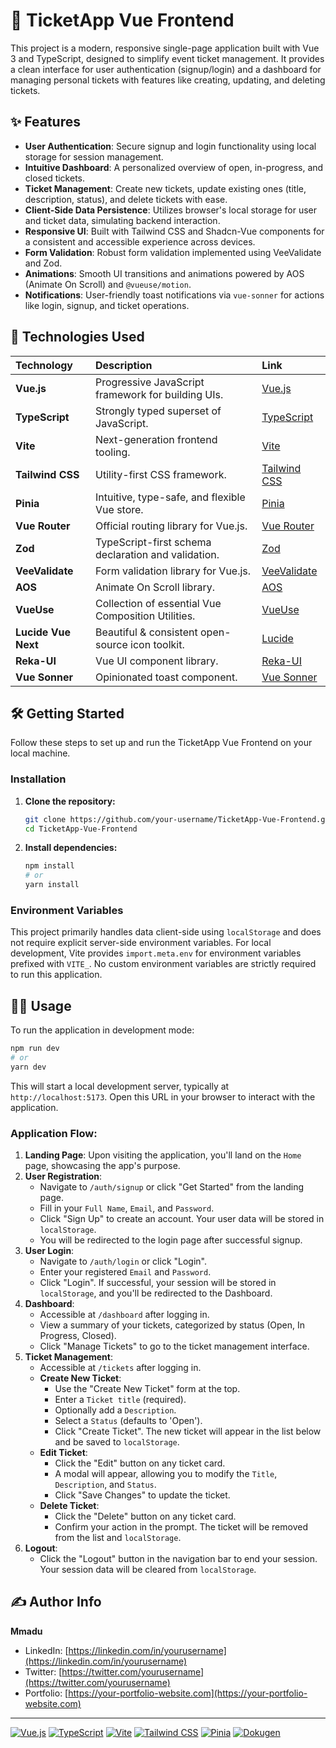 # 🎫 TicketApp Vue Frontend

This project is a modern, responsive single-page application built with Vue 3 and TypeScript, designed to simplify event ticket management. It provides a clean interface for user authentication (signup/login) and a dashboard for managing personal tickets with features like creating, updating, and deleting tickets.

## ✨ Features

*   **User Authentication**: Secure signup and login functionality using local storage for session management.
*   **Intuitive Dashboard**: A personalized overview of open, in-progress, and closed tickets.
*   **Ticket Management**: Create new tickets, update existing ones (title, description, status), and delete tickets with ease.
*   **Client-Side Data Persistence**: Utilizes browser's local storage for user and ticket data, simulating backend interaction.
*   **Responsive UI**: Built with Tailwind CSS and Shadcn-Vue components for a consistent and accessible experience across devices.
*   **Form Validation**: Robust form validation implemented using VeeValidate and Zod.
*   **Animations**: Smooth UI transitions and animations powered by AOS (Animate On Scroll) and `@vueuse/motion`.
*   **Notifications**: User-friendly toast notifications via `vue-sonner` for actions like login, signup, and ticket operations.

## 🚀 Technologies Used

| Technology         | Description                                        | Link                                                               |
| :----------------- | :------------------------------------------------- | :----------------------------------------------------------------- |
| **Vue.js**         | Progressive JavaScript framework for building UIs. | [Vue.js](https://vuejs.org/)                                       |
| **TypeScript**     | Strongly typed superset of JavaScript.             | [TypeScript](https://www.typescriptlang.org/)                      |
| **Vite**           | Next-generation frontend tooling.                  | [Vite](https://vitejs.dev/)                                        |
| **Tailwind CSS**   | Utility-first CSS framework.                       | [Tailwind CSS](https://tailwindcss.com/)                           |
| **Pinia**          | Intuitive, type-safe, and flexible Vue store.      | [Pinia](https://pinia.vuejs.org/)                                  |
| **Vue Router**     | Official routing library for Vue.js.               | [Vue Router](https://router.vuejs.org/)                            |
| **Zod**            | TypeScript-first schema declaration and validation. | [Zod](https://zod.dev/)                                            |
| **VeeValidate**    | Form validation library for Vue.js.                | [VeeValidate](https://vee-validate.logaretm.com/v4/)               |
| **AOS**            | Animate On Scroll library.                         | [AOS](https://michalsnik.github.io/aos/)                           |
| **VueUse**         | Collection of essential Vue Composition Utilities. | [VueUse](https://vueuse.org/)                                      |
| **Lucide Vue Next** | Beautiful & consistent open-source icon toolkit.   | [Lucide](https://lucide.dev/)                                      |
| **Reka-UI**        | Vue UI component library.                          | [Reka-UI](https://reka-ui.dev/)                                    |
| **Vue Sonner**     | Opinionated toast component.                       | [Vue Sonner](https://vue-sonner.vercel.app/)                       |

## 🛠️ Getting Started

Follow these steps to set up and run the TicketApp Vue Frontend on your local machine.

### Installation

1.  **Clone the repository:**
    ```bash
    git clone https://github.com/your-username/TicketApp-Vue-Frontend.git
    cd TicketApp-Vue-Frontend
    ```
2.  **Install dependencies:**
    ```bash
    npm install
    # or
    yarn install
    ```

### Environment Variables

This project primarily handles data client-side using `localStorage` and does not require explicit server-side environment variables. For local development, Vite provides `import.meta.env` for environment variables prefixed with `VITE_`. No custom environment variables are strictly required to run this application.

## 🏃‍♀️ Usage

To run the application in development mode:

```bash
npm run dev
# or
yarn dev
```

This will start a local development server, typically at `http://localhost:5173`. Open this URL in your browser to interact with the application.

### Application Flow:

1.  **Landing Page**: Upon visiting the application, you'll land on the `Home` page, showcasing the app's purpose.
2.  **User Registration**:
    *   Navigate to `/auth/signup` or click "Get Started" from the landing page.
    *   Fill in your `Full Name`, `Email`, and `Password`.
    *   Click "Sign Up" to create an account. Your user data will be stored in `localStorage`.
    *   You will be redirected to the login page after successful signup.
3.  **User Login**:
    *   Navigate to `/auth/login` or click "Login".
    *   Enter your registered `Email` and `Password`.
    *   Click "Login". If successful, your session will be stored in `localStorage`, and you'll be redirected to the Dashboard.
4.  **Dashboard**:
    *   Accessible at `/dashboard` after logging in.
    *   View a summary of your tickets, categorized by status (Open, In Progress, Closed).
    *   Click "Manage Tickets" to go to the ticket management interface.
5.  **Ticket Management**:
    *   Accessible at `/tickets` after logging in.
    *   **Create New Ticket**:
        *   Use the "Create New Ticket" form at the top.
        *   Enter a `Ticket title` (required).
        *   Optionally add a `Description`.
        *   Select a `Status` (defaults to 'Open').
        *   Click "Create Ticket". The new ticket will appear in the list below and be saved to `localStorage`.
    *   **Edit Ticket**:
        *   Click the "Edit" button on any ticket card.
        *   A modal will appear, allowing you to modify the `Title`, `Description`, and `Status`.
        *   Click "Save Changes" to update the ticket.
    *   **Delete Ticket**:
        *   Click the "Delete" button on any ticket card.
        *   Confirm your action in the prompt. The ticket will be removed from the list and `localStorage`.
6.  **Logout**:
    *   Click the "Logout" button in the navigation bar to end your session. Your session data will be cleared from `localStorage`.

## ✍️ Author Info

**Mmadu**

*   LinkedIn: [https://linkedin.com/in/yourusername](https://linkedin.com/in/yourusername)
*   Twitter: [https://twitter.com/yourusername](https://twitter.com/yourusername)
*   Portfolio: [https://your-portfolio-website.com](https://your-portfolio-website.com)

---

[![Vue.js](https://img.shields.io/badge/Vue.js-35495E?style=for-the-badge&logo=vue.js&logoColor=4FC08D)](https://vuejs.org/)
[![TypeScript](https://img.shields.io/badge/TypeScript-007ACC?style=for-the-badge&logo=typescript&logoColor=white)](https://www.typescriptlang.org/)
[![Vite](https://img.shields.io/badge/Vite-646CFF?style=for-the-badge&logo=vite&logoColor=white)](https://vitejs.dev/)
[![Tailwind CSS](https://img.shields.io/badge/Tailwind_CSS-06B6D4?style=for-the-badge&logo=tailwind-css&logoColor=white)](https://tailwindcss.com/)
[![Pinia](https://img.shields.io/badge/Pinia-35495E?style=for-the-badge&logo=pinia&logoColor=4FC08D)](https://pinia.vuejs.org/)
[![Dokugen](https://img.shields.io/badge/Readme%20was%20generated%20by-Dokugen-brightgreen)](https://www.npmjs.com/package/dokugen)